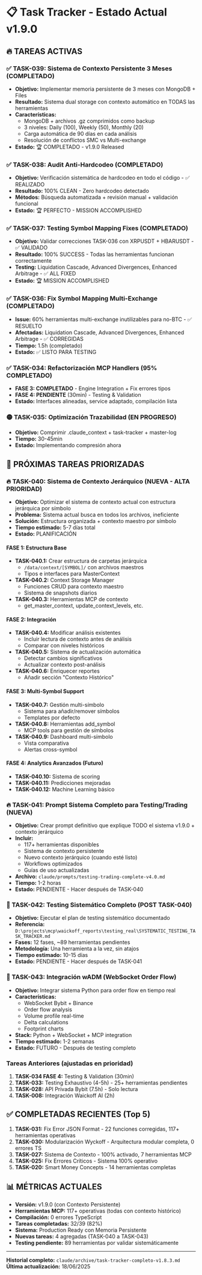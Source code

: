 # 📋 Task Tracker - Estado Actual v1.9.0

## 🔥 TAREAS ACTIVAS

### ✅ TASK-039: Sistema de Contexto Persistente 3 Meses (COMPLETADO)
- **Objetivo:** Implementar memoria persistente de 3 meses con MongoDB + Files
- **Resultado:** Sistema dual storage con contexto automático en TODAS las herramientas
- **Características:**
  - MongoDB + archivos .gz comprimidos como backup
  - 3 niveles: Daily (100), Weekly (50), Monthly (20)
  - Carga automática de 90 días en cada análisis
  - Resolución de conflictos SMC vs Multi-exchange
- **Estado:** 🏆 COMPLETADO - v1.9.0 Released

### ✅ TASK-038: Audit Anti-Hardcodeo (COMPLETADO)
- **Objetivo:** Verificación sistemática de hardcodeo en todo el código - ✅ REALIZADO
- **Resultado:** 100% CLEAN - Zero hardcodeo detectado
- **Métodos:** Búsqueda automatizada + revisión manual + validación funcional
- **Estado:** 🏆 PERFECTO - MISSION ACCOMPLISHED

### ✅ TASK-037: Testing Symbol Mapping Fixes (COMPLETADO)
- **Objetivo:** Validar correcciones TASK-036 con XRPUSDT + HBARUSDT - ✅ VALIDADO
- **Resultado:** 100% SUCCESS - Todas las herramientas funcionan correctamente
- **Testing:** Liquidation Cascade, Advanced Divergences, Enhanced Arbitrage - ✅ ALL FIXED
- **Estado:** 🏆 MISSION ACCOMPLISHED

### ✅ TASK-036: Fix Symbol Mapping Multi-Exchange (COMPLETADO)
- **Issue:** 60% herramientas multi-exchange inutilizables para no-BTC - ✅ RESUELTO
- **Afectadas:** Liquidation Cascade, Advanced Divergences, Enhanced Arbitrage - ✅ CORREGIDAS
- **Tiempo:** 1.5h (completado)
- **Estado:** ✅ LISTO PARA TESTING

### ✅ TASK-034: Refactorización MCP Handlers (95% COMPLETADO)
- **FASE 3: COMPLETADO** - Engine Integration + Fix errores tipos
- **FASE 4: PENDIENTE** (30min) - Testing & Validation
- **Estado:** Interfaces alineadas, service adaptado, compilación lista

### 🟡 TASK-035: Optimización Trazabilidad (EN PROGRESO)
- **Objetivo:** Comprimir .claude_context + task-tracker + master-log
- **Tiempo:** 30-45min
- **Estado:** Implementando compresión ahora

## 🎯 PRÓXIMAS TAREAS PRIORIZADAS

### 🔥 TASK-040: Sistema de Contexto Jerárquico (NUEVA - ALTA PRIORIDAD)
- **Objetivo:** Optimizar el sistema de contexto actual con estructura jerárquica por símbolo
- **Problema:** Sistema actual busca en todos los archivos, ineficiente
- **Solución:** Estructura organizada + contexto maestro por símbolo
- **Tiempo estimado:** 5-7 días total
- **Estado:** PLANIFICACIÓN

#### FASE 1: Estructura Base 
- **TASK-040.1:** Crear estructura de carpetas jerárquica
  - `/data/context/[SYMBOL]/` con archivos maestros
  - Tipos e interfaces para MasterContext
- **TASK-040.2:** Context Storage Manager
  - Funciones CRUD para contexto maestro
  - Sistema de snapshots diarios
- **TASK-040.3:** Herramientas MCP de contexto
  - get_master_context, update_context_levels, etc.

#### FASE 2: Integración 
- **TASK-040.4:** Modificar análisis existentes
  - Incluir lectura de contexto antes de análisis
  - Comparar con niveles históricos
- **TASK-040.5:** Sistema de actualización automática
  - Detectar cambios significativos
  - Actualizar contexto post-análisis
- **TASK-040.6:** Enriquecer reportes
  - Añadir sección "Contexto Histórico"

#### FASE 3: Multi-Symbol Support 
- **TASK-040.7:** Gestión multi-símbolo
  - Sistema para añadir/remover símbolos
  - Templates por defecto
- **TASK-040.8:** Herramientas add_symbol
  - MCP tools para gestión de símbolos
- **TASK-040.9:** Dashboard multi-símbolo
  - Vista comparativa
  - Alertas cross-symbol

#### FASE 4: Analytics Avanzados (Futuro)
- **TASK-040.10:** Sistema de scoring
- **TASK-040.11:** Predicciones mejoradas
- **TASK-040.12:** Machine Learning básico

### 🔥 TASK-041: Prompt Sistema Completo para Testing/Trading (NUEVA)
- **Objetivo:** Crear prompt definitivo que explique TODO el sistema v1.9.0 + contexto jerárquico
- **Incluir:** 
  - 117+ herramientas disponibles
  - Sistema de contexto persistente
  - Nuevo contexto jerárquico (cuando esté listo)
  - Workflows optimizados
  - Guías de uso actualizadas
- **Archivo:** `claude/prompts/testing-trading-complete-v4.0.md`
- **Tiempo:** 1-2 horas
- **Estado:** PENDIENTE - Hacer después de TASK-040

### 🎯 TASK-042: Testing Sistemático Completo (POST TASK-040)
- **Objetivo:** Ejecutar el plan de testing sistemático documentado
- **Referencia:** `D:\projects\mcp\waickoff_reports\testing_real\SYSTEMATIC_TESTING_TASK_TRACKER.md`
- **Fases:** 12 fases, ~89 herramientas pendientes
- **Metodología:** Una herramienta a la vez, sin atajos
- **Tiempo estimado:** 10-15 días
- **Estado:** PENDIENTE - Hacer después de TASK-041

### 🚀 TASK-043: Integración wADM (WebSocket Order Flow)
- **Objetivo:** Integrar sistema Python para order flow en tiempo real
- **Características:**
  - WebSocket Bybit + Binance
  - Order flow analysis
  - Volume profile real-time
  - Delta calculations
  - Footprint charts
- **Stack:** Python + WebSocket + MCP integration
- **Tiempo estimado:** 1-2 semanas
- **Estado:** FUTURO - Después de testing completo

### Tareas Anteriores (ajustadas en prioridad)
1. **TASK-034 FASE 4:** Testing & Validation (30min)
2. **TASK-033:** Testing Exhaustivo (4-5h) - 25+ herramientas pendientes
3. **TASK-028:** API Privada Bybit (7.5h) - Solo lectura
4. **TASK-008:** Integración Waickoff AI (2h)

## ✅ COMPLETADAS RECIENTES (Top 5)

1. **TASK-031:** Fix Error JSON Format - 22 funciones corregidas, 117+ herramientas operativas
2. **TASK-030:** Modularización Wyckoff - Arquitectura modular completa, 0 errores TS
3. **TASK-027:** Sistema de Contexto - 100% activado, 7 herramientas MCP
4. **TASK-025:** Fix Errores Críticos - Sistema 100% operativo
5. **TASK-020:** Smart Money Concepts - 14 herramientas completas

## 📊 MÉTRICAS ACTUALES

- **Versión:** v1.9.0 (con Contexto Persistente)
- **Herramientas MCP:** 117+ operativas (todas con contexto histórico)
- **Compilación:** 0 errores TypeScript
- **Tareas completadas:** 32/39 (82%)
- **Sistema:** Production Ready con Memoria Persistente
- **Nuevas tareas:** 4 agregadas (TASK-040 a TASK-043)
- **Testing pendiente:** 89 herramientas por validar sistemáticamente

---
**Historial completo:** `claude/archive/task-tracker-completo-v1.8.3.md`
**Última actualización:** 18/06/2025
